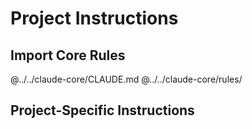 # Project Instructions

## Import Core Rules
@../../claude-core/CLAUDE.md
@../../claude-core/rules/

## Project-Specific Instructions
<!-- Add your project-specific rules here -->
